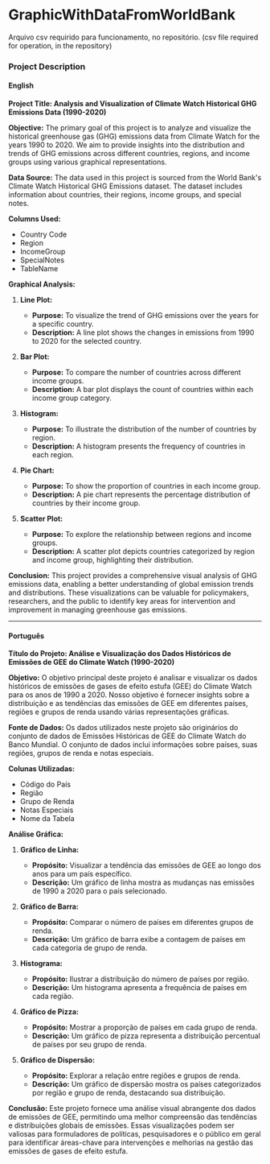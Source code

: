 # GraphicWithDataFromWorldBank

Arquivo csv requirido para funcionamento, no repositório.
(csv file required for operation, in the repository)

### Project Description

#### English

**Project Title: Analysis and Visualization of Climate Watch Historical GHG Emissions Data (1990-2020)**

**Objective:** 
The primary goal of this project is to analyze and visualize the historical greenhouse gas (GHG) emissions data from Climate Watch for the years 1990 to 2020. We aim to provide insights into the distribution and trends of GHG emissions across different countries, regions, and income groups using various graphical representations.

**Data Source:**
The data used in this project is sourced from the World Bank's Climate Watch Historical GHG Emissions dataset. The dataset includes information about countries, their regions, income groups, and special notes.

**Columns Used:**
- Country Code
- Region
- IncomeGroup
- SpecialNotes
- TableName

**Graphical Analysis:**

1. **Line Plot:**
   - **Purpose:** To visualize the trend of GHG emissions over the years for a specific country.
   - **Description:** A line plot shows the changes in emissions from 1990 to 2020 for the selected country.

2. **Bar Plot:**
   - **Purpose:** To compare the number of countries across different income groups.
   - **Description:** A bar plot displays the count of countries within each income group category.

3. **Histogram:**
   - **Purpose:** To illustrate the distribution of the number of countries by region.
   - **Description:** A histogram presents the frequency of countries in each region.

4. **Pie Chart:**
   - **Purpose:** To show the proportion of countries in each income group.
   - **Description:** A pie chart represents the percentage distribution of countries by their income group.

5. **Scatter Plot:**
   - **Purpose:** To explore the relationship between regions and income groups.
   - **Description:** A scatter plot depicts countries categorized by region and income group, highlighting their distribution.

**Conclusion:**
This project provides a comprehensive visual analysis of GHG emissions data, enabling a better understanding of global emission trends and distributions. These visualizations can be valuable for policymakers, researchers, and the public to identify key areas for intervention and improvement in managing greenhouse gas emissions.

---

#### Português

**Título do Projeto: Análise e Visualização dos Dados Históricos de Emissões de GEE do Climate Watch (1990-2020)**

**Objetivo:**
O objetivo principal deste projeto é analisar e visualizar os dados históricos de emissões de gases de efeito estufa (GEE) do Climate Watch para os anos de 1990 a 2020. Nosso objetivo é fornecer insights sobre a distribuição e as tendências das emissões de GEE em diferentes países, regiões e grupos de renda usando várias representações gráficas.

**Fonte de Dados:**
Os dados utilizados neste projeto são originários do conjunto de dados de Emissões Históricas de GEE do Climate Watch do Banco Mundial. O conjunto de dados inclui informações sobre países, suas regiões, grupos de renda e notas especiais.

**Colunas Utilizadas:**
- Código do País
- Região
- Grupo de Renda
- Notas Especiais
- Nome da Tabela

**Análise Gráfica:**

1. **Gráfico de Linha:**
   - **Propósito:** Visualizar a tendência das emissões de GEE ao longo dos anos para um país específico.
   - **Descrição:** Um gráfico de linha mostra as mudanças nas emissões de 1990 a 2020 para o país selecionado.

2. **Gráfico de Barra:**
   - **Propósito:** Comparar o número de países em diferentes grupos de renda.
   - **Descrição:** Um gráfico de barra exibe a contagem de países em cada categoria de grupo de renda.

3. **Histograma:**
   - **Propósito:** Ilustrar a distribuição do número de países por região.
   - **Descrição:** Um histograma apresenta a frequência de países em cada região.

4. **Gráfico de Pizza:**
   - **Propósito:** Mostrar a proporção de países em cada grupo de renda.
   - **Descrição:** Um gráfico de pizza representa a distribuição percentual de países por seu grupo de renda.

5. **Gráfico de Dispersão:**
   - **Propósito:** Explorar a relação entre regiões e grupos de renda.
   - **Descrição:** Um gráfico de dispersão mostra os países categorizados por região e grupo de renda, destacando sua distribuição.

**Conclusão:**
Este projeto fornece uma análise visual abrangente dos dados de emissões de GEE, permitindo uma melhor compreensão das tendências e distribuições globais de emissões. Essas visualizações podem ser valiosas para formuladores de políticas, pesquisadores e o público em geral para identificar áreas-chave para intervenções e melhorias na gestão das emissões de gases de efeito estufa.
